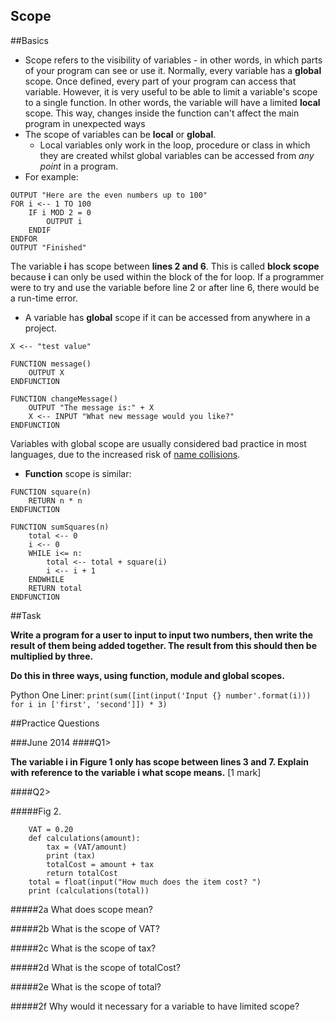 Scope
---------


##Basics

 - Scope refers to the visibility of variables - in other words, in which parts of your program can see or use it. Normally, every variable has a **global** scope. Once defined, every part of your program can access that variable. However, it is very useful to be able to limit a variable's scope to a single function. In other words, the variable will have a limited **local** scope. This way, changes inside the function can't affect the main program in unexpected ways
 - The scope of variables can be **local** or **global**.
	- Local variables only work in the loop, procedure or class in which they are created whilst
global variables can be accessed from *any point* in a program.
 - For example:
```
OUTPUT "Here are the even numbers up to 100"  
FOR i <-- 1 TO 100 
	IF i MOD 2 = 0 
		OUTPUT i
	ENDIF 
ENDFOR 
OUTPUT "Finished"
```
 
The variable **i** has scope between **lines 2 and 6**. This is called **block scope** because **i** can only be used within the block of the for loop.
If a programmer were to try and use the variable before line 2 or after line 6, there would be a run-time error.
 
- A variable has **global** scope if it can be accessed from anywhere in a project.
```
X <-- "test value"

FUNCTION message()
	OUTPUT X
ENDFUNCTION

FUNCTION changeMessage()
	OUTPUT "The message is:" + X
	X <-- INPUT "What new message would you like?"
ENDFUNCTION
```
Variables with global scope are usually considered bad practice in most languages, due to the increased risk of [name collisions](https://en.wikipedia.org/wiki/Name_collision).
- **Function** scope is similar:
``` 
FUNCTION square(n)
	RETURN n * n
ENDFUNCTION

FUNCTION sumSquares(n)
	total <-- 0
	i <-- 0
	WHILE i<= n:
		total <-- total + square(i)
		i <-- i + 1
	ENDWHILE
	RETURN total
ENDFUNCTION
``` 

##Task

**Write a program for a user to input to input two numbers, then write the result of them being added together. The result from this should then be multiplied by three.**

**Do this in three ways, using function, module and global scopes.**

Python One Liner:
`print(sum([int(input('Input {} number'.format(i))) for i in ['first', 'second']]) * 3)
`

##Practice Questions

###June 2014
####Q1>

 
**The variable i in Figure 1 only has scope between lines 3 and 7. Explain with reference to the variable i what scope means.**
[1 mark]
 
 
####Q2>
 
#####Fig 2.

<pre><code>	   VAT = 0.20
	def calculations(amount):
		tax = (VAT/amount)
		print (tax)    
		totalCost = amount + tax
		return totalCost
	total = float(input("How much does the item cost? ")
	print (calculations(total))</code></pre>
    
#####2a 
What does scope mean?

#####2b 
What is the scope of VAT?

#####2c 
What is the scope of tax?

#####2d 
What is the scope of totalCost?

#####2e 
What is the scope of total?

#####2f 
Why would it necessary for a variable to have limited scope?
